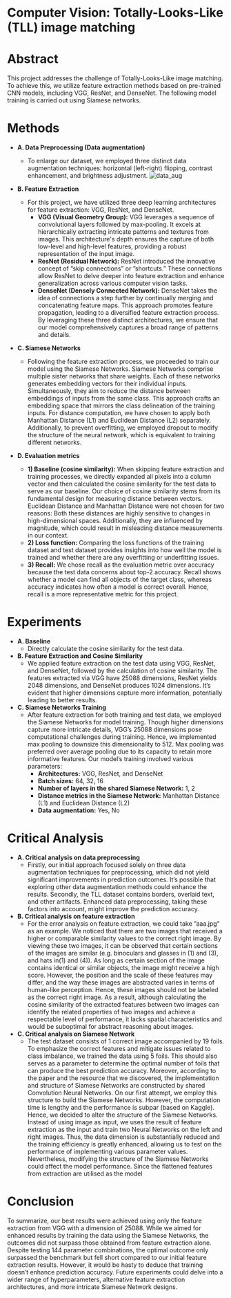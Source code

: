 # Computer Vision: Totally-Looks-Like (TLL) image matching

# Abstract
This project addresses the challenge of Totally-Looks-Like image matching. To achieve this, we utilize feature extraction methods based on pre-trained CNN models, including VGG, ResNet, and DenseNet. The following model training is carried out using Siamese networks.

# Methods
- **A. Data Preprocessing (Data augmentation)**
  - To enlarge our dataset, we employed three distinct data augmentation techniques: horizontal (left-right) flipping, contrast enhancement, and brightness adjustment.
    ![data_aug](https://github.com/W-Hsieh/Computer-Vision/assets/142127312/c476723a-cf97-4dc1-8c80-ea2e09cb8042)

- **B. Feature Extraction**
  - For this project, we have utilized three deep learning architectures for feature extraction: VGG, ResNet, and DenseNet.
    - **VGG (Visual Geometry Group):** VGG leverages a sequence of convolutional layers followed by max-pooling. It excels at hierarchically extracting intricate patterns and textures from images. This architecture's depth ensures the capture of both low-level and high-level features, providing a robust representation of the input image.
    - **ResNet (Residual Network):** ResNet introduced the innovative concept of ”skip connections” or ”shortcuts.” These connections allow ResNet to delve deeper into feature extraction and enhance generalization across various computer vision tasks.
    - **DenseNet (Densely Connected Network):** DenseNet takes the idea of connections a step further by continually merging and concatenating feature maps. This approach promotes feature propagation, leading to a diversified feature extraction process.
    By leveraging these three distinct architectures, we ensure that our model comprehensively captures a broad range of patterns and details.
    
- **C. Siamese Networks**
  - Following the feature extraction process, we proceeded to train our model using the Siamese Networks. Siamese Networks comprise multiple sister networks that share weights. Each of these networks generates embedding vectors for their individual inputs. Simultaneously, they aim to reduce the distance between embeddings of inputs from the same class. This approach crafts an embedding space that mirrors the class delineation of the training inputs. For distance computation, we have chosen to apply both Manhattan Distance (L1) and Euclidean Distance (L2) separately. Additionally, to prevent overfitting, we employed dropout to modify the structure of the neural network, which is equivalent to training different networks.
    
- **D. Evaluation metrics**
  - **1) Baseline (cosine similarity):**
       When skipping feature extraction and training processes, we directly expanded all pixels into a column vector and then calculated the cosine similarity for the test data to serve as our baseline. Our choice of cosine similarity stems from its fundamental design for measuring distance between vectors. Euclidean Distance and Manhattan Distance were not chosen for two reasons: Both these distances are highly sensitive to changes in high-dimensional spaces. Additionally, they are influenced by magnitude, which could result in misleading distance measurements in our context.
  - **2) Loss function:** Comparing the loss functions of the training dataset and test dataset provides insights into how well the model is trained and whether there are any overfitting or underfitting issues.
  - **3) Recall:** We chose recall as the evaluation metric over accuracy because the test data concerns about top-2 accuracy. Recall shows whether a model can find all objects of the target class, whereas accuracy indicates how often a model is correct overall. Hence, recall is a more representative metric for this project.

# Experiments
- **A. Baseline**
  - Directly calculate the cosine similarity for the test data.
- **B. Feature Extraction and Cosine Similarity**
  - We applied feature extraction on the test data using VGG, ResNet, and DenseNet, followed by the calculation of cosine similarity. The features extracted via VGG have 25088 dimensions, ResNet yields 2048 dimensions, and DenseNet produces 1024 dimensions. It’s evident that higher dimensions capture more information, potentially leading to better results.
- **C. Siamese Networks Training**
  - After feature extraction for both training and test data, we employed the Siamese Networks for model training. Though higher dimensions capture more intricate details, VGG’s 25088 dimensions pose computational challenges during training. Hence, we implemented max pooling to downsize this dimensionality to 512. Max pooling was preferred over average pooling due to its capacity to retain more informative features. Our model’s training involved various parameters:
    - **Architectures:** VGG, ResNet, and DenseNet
    - **Batch sizes:** 64, 32, 16
    - **Number of layers in the shared Siamese Network:** 1, 2
    - **Distance metrics in the Siamese Network:** Manhattan Distance (L1) and Euclidean Distance (L2)
    - **Data augmentation:** Yes, No
   
# Critical Analysis
  - **A. Critical analysis on data preprocessing**
    - Firstly, our initial approach focused solely on three data augmentation techniques for preprocessing, which did not yield significant improvements in prediction outcomes. It’s possible that exploring other data augmentation methods could enhance the results. Secondly, the TLL dataset contains borders, overlaid text, and other artifacts. Enhanced data preprocessing, taking these factors into account, might improve the prediction accuracy.
  - **B. Critical analysis on feature extraction**
    - For the error analysis on feature extraction, we could take ”aaa.jpg” as an example. We noticed that there are two images that received a higher or comparable similarity values to the correct right image. By viewing these two images, it can be observed that certain sections of the images are similar (e.g. binoculars and glasses in (1) and (3), and hats in(1) and (4)). As long as certain section of the image contains identical or similar objects, the image might receive a high score. However, the position and the scale of these features may differ, and the way these images are abstracted varies in terms of human-like perception. Hence, these images should not be labeled as the correct right image. As a result, although calculating the cosine similarity of the extracted features between two images can identify the related properties of two images and achieve a respectable level of performance, it lacks spatial characteristics and would be suboptimal for abstract reasoning about images.
  - **C. Critical analysis on Siamese Network**
    -   The test dataset consists of 1 correct image accompanied by 19 foils. To emphasize the correct features and mitigate issues related to class imbalance, we trained the data using 5 foils. This should also serves as a parameter to determine the optimal number of foils that can produce the best prediction accuracy. Moreover, according to the paper and the resource that we discovered, the implementation and structure of Siamese Networks are constructed by shared Convolution Neural Networks. On our first attempt, we employ this structure to build the Siamese Networks. However, the computation time is lengthy and the performance is subpar (based on Kaggle). Hence, we decided to alter the structure of the Siamese Networks. Instead of using image as input, we uses the result of feature extraction as the input and train two Neural Networks on the left and right images. Thus, the data dimension is substantially reduced and the training efficiency is greatly enhanced, allowing us to test on the performance of implementing various parameter values. Nevertheless, modifying the structure of the Siamese Networks could affect the model performance. Since the flattened features from extraction are utilised as the model
 
# Conclusion
To summarize, our best results were achieved using only the feature extraction from VGG with a dimension of 25088. While we aimed for enhanced results by training the data using the Siamese Networks, the outcomes did not surpass those obtained from feature extraction alone. Despite testing 144 parameter combinations, the optimal outcome only surpassed the benchmark but fell short compared to our initial feature extraction results. However, it would be hasty to deduce that training doesn’t enhance prediction accuracy. Future experiments
could delve into a wider range of hyperparameters, alternative feature extraction architectures, and more intricate Siamese Network designs.
